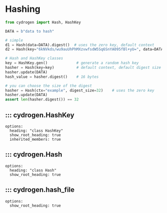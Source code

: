 # Hashing

```python
from cydrogen import Hash, HashKey

DATA = b"data to hash"

# simple
d1 = Hash(data=DATA).digest()  # uses the zero key, default context
d2 = Hash(key="6kNVkds/wu9auUhPhMXzvwfsdW5Sq6SnYA095fBl+yU=", data=DATA).digest()

# Hash and HashKey classes
key = HashKey.gen()             # generate a random hash key
hasher = Hash(key=key)          # default context, default digest size
hasher.update(DATA)
hash_value = hasher.digest()    # 16 bytes

# you can choose the size of the digest
hasher = Hash(ctx="example", digest_size=32)    # uses the zero key
hasher.update(DATA)
assert len(hasher.digest()) == 32
```

## ::: cydrogen.HashKey
    options:
      heading: "class HashKey"
      show_root_heading: true
      inherited_members: true

## ::: cydrogen.Hash
    options:
      heading: "class Hash"
      show_root_heading: true

## ::: cydrogen.hash_file
    options:
      show_root_heading: true
